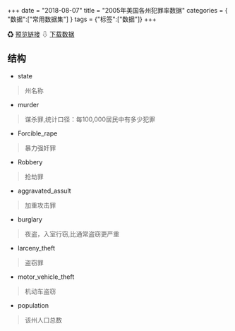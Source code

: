 +++
date = "2018-08-07"
title = "2005年美国各州犯罪率数据"
categories = { "数据":["常用数据集"] }
tags = {"标签":["数据"]}
+++

&#9851;&nbsp;[预览链接](/data/crimeRatesByState2005)
&#8681;&nbsp;[下载数据](/download/crimeRatesByState2005)

## 结构

 - state
 >州名称 
 - murder
 >谋杀罪,统计口径：每100,000居民中有多少犯罪
 - Forcible_rape
 >暴力强奸罪
 - Robbery
 >抢劫罪
 - aggravated_assult
 >加重攻击罪
 - burglary
 >夜盗，入室行窃,比通常盗窃更严重
 - larceny_theft
 >盗窃罪
 - motor_vehicle_theft
 >机动车盗窃
 - population
 >该州人口总数
 